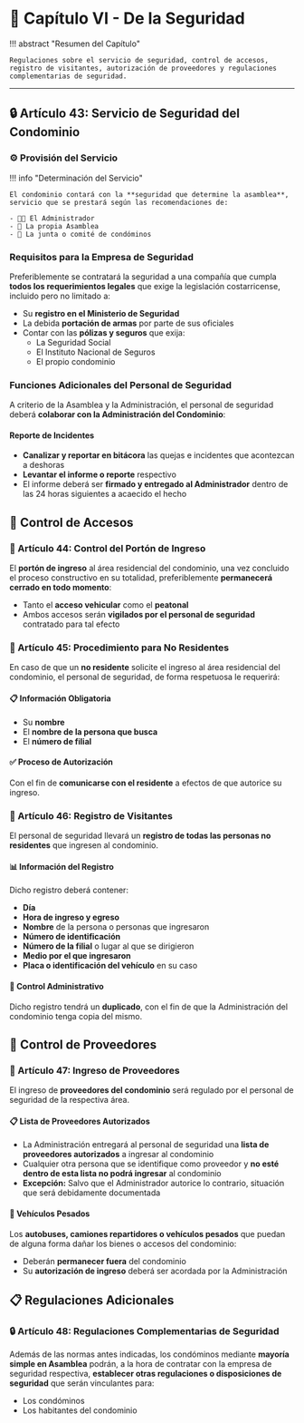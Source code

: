 # 🛑 Capítulo VI - De la Seguridad

!!! abstract "Resumen del Capítulo"
    
    Regulaciones sobre el servicio de seguridad, control de accesos, registro de visitantes, autorización de proveedores y regulaciones complementarias de seguridad.

---

## 🔒 Artículo 43: Servicio de Seguridad del Condominio

### ⚙️ Provisión del Servicio

!!! info "Determinación del Servicio"
    
    El condominio contará con la **seguridad que determine la asamblea**, servicio que se prestará según las recomendaciones de:
    
    - 👨‍💼 El Administrador
    - 👥 La propia Asamblea  
    - 👥 La junta o comité de condóminos

### Requisitos para la Empresa de Seguridad
Preferiblemente se contratará la seguridad a una compañía que cumpla **todos los requerimientos legales** que exige la legislación costarricense, incluido pero no limitado a:

- Su **registro en el Ministerio de Seguridad**
- La debida **portación de armas** por parte de sus oficiales
- Contar con las **pólizas y seguros** que exija:
  - La Seguridad Social
  - El Instituto Nacional de Seguros
  - El propio condominio

### Funciones Adicionales del Personal de Seguridad
A criterio de la Asamblea y la Administración, el personal de seguridad deberá **colaborar con la Administración del Condominio**:

#### Reporte de Incidentes
- **Canalizar y reportar en bitácora** las quejas e incidentes que acontezcan a deshoras
- **Levantar el informe o reporte** respectivo
- El informe deberá ser **firmado y entregado al Administrador** dentro de las 24 horas siguientes a acaecido el hecho

## 🚪 Control de Accesos

### 🚪 Artículo 44: Control del Portón de Ingreso

El **portón de ingreso** al área residencial del condominio, una vez concluido el proceso constructivo en su totalidad, preferiblemente **permanecerá cerrado en todo momento**:

- Tanto el **acceso vehicular** como el **peatonal**
- Ambos accesos serán **vigilados por el personal de seguridad** contratado para tal efecto

### 👤 Artículo 45: Procedimiento para No Residentes

En caso de que un **no residente** solicite el ingreso al área residencial del condominio, el personal de seguridad, de forma respetuosa le requerirá:

#### 📋 Información Obligatoria

- Su **nombre**
- El **nombre de la persona que busca**
- El **número de filial**

#### ✅ Proceso de Autorización

Con el fin de **comunicarse con el residente** a efectos de que autorice su ingreso.

### 📝 Artículo 46: Registro de Visitantes

El personal de seguridad llevará un **registro de todas las personas no residentes** que ingresen al condominio.

#### 📊 Información del Registro

Dicho registro deberá contener:

- **Día**
- **Hora de ingreso y egreso**
- **Nombre** de la persona o personas que ingresaron
- **Número de identificación**
- **Número de la filial** o lugar al que se dirigieron
- **Medio por el que ingresaron**
- **Placa o identificación del vehículo** en su caso

#### 🏢 Control Administrativo

Dicho registro tendrá un **duplicado**, con el fin de que la Administración del condominio tenga copia del mismo.

## 🚚 Control de Proveedores

### 🚚 Artículo 47: Ingreso de Proveedores

El ingreso de **proveedores del condominio** será regulado por el personal de seguridad de la respectiva área.

#### 📋 Lista de Proveedores Autorizados

- La Administración entregará al personal de seguridad una **lista de proveedores autorizados** a ingresar al condominio
- Cualquier otra persona que se identifique como proveedor y **no esté dentro de esta lista no podrá ingresar** al condominio
- **Excepción:** Salvo que el Administrador autorice lo contrario, situación que será debidamente documentada

#### 🚛 Vehículos Pesados

Los **autobuses, camiones repartidores o vehículos pesados** que puedan de alguna forma dañar los bienes o accesos del condominio:

- Deberán **permanecer fuera** del condominio
- Su **autorización de ingreso** deberá ser acordada por la Administración

## 📋 Regulaciones Adicionales

### 🔒 Artículo 48: Regulaciones Complementarias de Seguridad

Además de las normas antes indicadas, los condóminos mediante **mayoría simple en Asamblea** podrán, a la hora de contratar con la empresa de seguridad respectiva, **establecer otras regulaciones o disposiciones de seguridad** que serán vinculantes para:

- Los condóminos
- Los habitantes del condominio